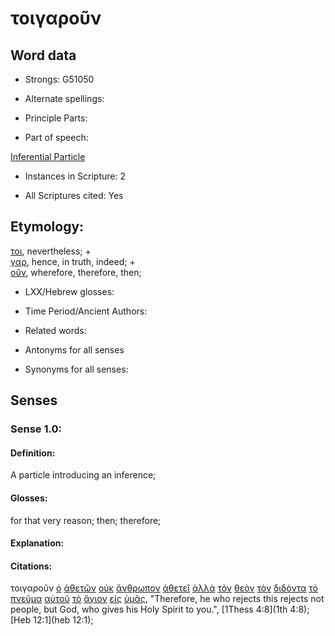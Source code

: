 # τοιγαροῦν 

<!-- Status: S2=NeedsReview -->
<!-- Lexica used for edits: BDAG, FFM, LN, A-S -->

## Word data

* Strongs: G51050

* Alternate spellings:

* Principle Parts: 

* Part of speech: 

[Inferential Particle](http://ugg.readthedocs.io/en/latest/particle.html)

* Instances in Scripture: 2

* All Scriptures cited: Yes

## Etymology: 

[τοι](../G99999/01.md), nevertheless; +   
[γαρ](../G10630/01.md), hence, in truth, indeed; +   
[οῦν](../G37670/01.md), wherefore, therefore, then;

* LXX/Hebrew glosses: 

* Time Period/Ancient Authors: 

* Related words: 

* Antonyms for all senses

* Synonyms for all senses: 

## Senses 

### Sense 1.0:

#### Definition: 

A particle introducing an inference;

#### Glosses:

for that very reason; then; therefore;

#### Explanation:

#### Citations:

τοιγαροῦν [ὁ](../G35880/01.md) [ἀθετῶν](../G01140/01.md) [οὐκ](../G37560/01.md) [ἄνθρωπον](../G04440/01.md) [ἀθετεῖ](../G01140/01.md) [ἀλλὰ](../G02350/01.md) [τὸν](../G35880/01.md) [θεὸν](../G23160/01.md) [τὸν](../G35880/01.md) [διδόντα](../G13250/01.md) [τὸ](../G35880/01.md) [πνεῦμα](../G41510/01.md) [αὐτοῦ](../G08460/01.md) [τὸ](../G35880/01.md) [ἅγιον](../G00400/01.md) [εἰς](../G15190/01.md) [ὑμᾶς](../G47710/01.md), 
"Therefore, he who rejects this rejects not people, but God, who gives his Holy Spirit to you.", 
[1Thess 4:8](1th 4:8);  [Heb 12:1](heb 12:1); 
